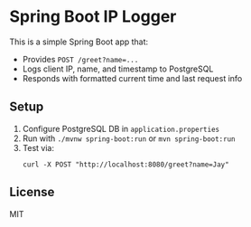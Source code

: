 # Spring Boot IP Logger

This is a simple Spring Boot app that:

- Provides `POST /greet?name=...`
- Logs client IP, name, and timestamp to PostgreSQL
- Responds with formatted current time and last request info

## Setup

1. Configure PostgreSQL DB in `application.properties`
2. Run with `./mvnw spring-boot:run` or `mvn spring-boot:run`
3. Test via:
   ```
   curl -X POST "http://localhost:8080/greet?name=Jay"
   ```

## License

MIT